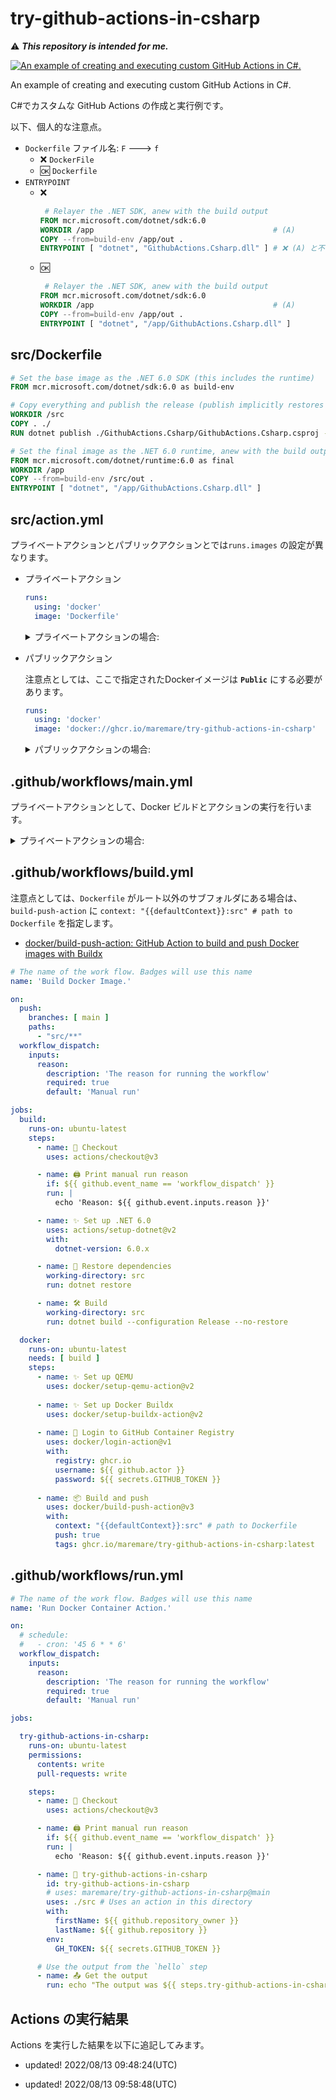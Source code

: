 # try-github-actions-in-csharp

⚠️ **_This repository is intended for me._**

[![An example of creating and executing custom GitHub Actions in C#.](https://github.com/MareMare/try-github-actions-in-csharp/actions/workflows/main.yml/badge.svg)](https://github.com/MareMare/try-github-actions-in-csharp/actions/workflows/main.yml)

An example of creating and executing custom GitHub Actions in C#.

C#でカスタムな GitHub Actions の作成と実行例です。

以下、個人的な注意点。
* `Dockerfile` ファイル名: `F` ---> `f`
  * ❌ `DockerFile`
  * 🆗 `Dockerfile`
* `ENTRYPOINT`
  * ❌
    ``` Dockerfile
     # Relayer the .NET SDK, anew with the build output
    FROM mcr.microsoft.com/dotnet/sdk:6.0
    WORKDIR /app                                        # (A) 
    COPY --from=build-env /app/out .
    ENTRYPOINT [ "dotnet", "GithubActions.Csharp.dll" ] # ❌ (A) と不一致: `/` が必要
    ```
  * 🆗
    ``` Dockerfile
     # Relayer the .NET SDK, anew with the build output
    FROM mcr.microsoft.com/dotnet/sdk:6.0
    WORKDIR /app                                        # (A) 
    COPY --from=build-env /app/out .
    ENTRYPOINT [ "dotnet", "/app/GithubActions.Csharp.dll" ]
    ```

## src/Dockerfile
```Dockerfile
# Set the base image as the .NET 6.0 SDK (this includes the runtime)
FROM mcr.microsoft.com/dotnet/sdk:6.0 as build-env

# Copy everything and publish the release (publish implicitly restores and builds)
WORKDIR /src
COPY . ./
RUN dotnet publish ./GithubActions.Csharp/GithubActions.Csharp.csproj -c Release -o out --no-self-contained

# Set the final image as the .NET 6.0 runtime, anew with the build output.
FROM mcr.microsoft.com/dotnet/runtime:6.0 as final
WORKDIR /app
COPY --from=build-env /src/out .
ENTRYPOINT [ "dotnet", "/app/GithubActions.Csharp.dll" ]
```

## src/action.yml
プライベートアクションとパブリックアクションとでは`runs.images` の設定が異なります。

* プライベートアクション
  ```yml
  runs:
    using: 'docker'
    image: 'Dockerfile'
  ```

  <details>
  <summary>プライベートアクションの場合:</summary>
  <div>

  ```yml
  name: 'try-github-actions-in-csharp'
  description: 'An example of creating and executing custom GitHub Actions in C#.'
  branding:
    icon: sliders
    color: purple
  inputs:
    firstName:
      description: 'First Name.'
      required: true
    lastName:
      description: 'Last Name.'
      required: true
  outputs:
    summary-details:
      description: 'A detailed summary of all the projects that were flagged.'
  runs:
    using: 'docker'
    image: 'Dockerfile'
    args:
      - '--first-name'
      - ${{ inputs.firstName }}
      - '--last-name'
      - ${{ inputs.lastName }}
  ```

  </div>
  </details>

* パブリックアクション

  注意点としては、ここで指定されたDockerイメージは **`Public`** にする必要があります。
  ```yml
  runs:
    using: 'docker'
    image: 'docker://ghcr.io/maremare/try-github-actions-in-csharp'
  ```

  <details>
  <summary>パブリックアクションの場合:</summary>
  <div>

  ```yml
  name: 'try-github-actions-in-csharp'
  description: 'An example of creating and executing custom GitHub Actions in C#.'
  branding:
    icon: sliders
    color: purple
  inputs:
    firstName:
      description: 'First Name.'
      required: true
    lastName:
      description: 'Last Name.'
      required: true
  outputs:
    summary-details:
      description: 'A detailed summary of all the projects that were flagged.'
  runs:
    using: 'docker'
    image: 'docker://ghcr.io/maremare/try-github-actions-in-csharp'
    args:
      - '--first-name'
      - ${{ inputs.firstName }}
      - '--last-name'
      - ${{ inputs.lastName }}
  ```

  </div>
  </details>

## .github/workflows/main.yml
プライベートアクションとして、Docker ビルドとアクションの実行を行います。
<details>
<summary>プライベートアクションの場合:</summary>
<div>

```yml
# The name of the work flow. Badges will use this name
name: 'An example of creating and executing custom GitHub Actions in C#.'

on:
  push:
    branches: [ main ]
  workflow_dispatch:
    inputs:
      reason:
        description: 'The reason for running the workflow'
        required: true
        default: 'Manual run'

jobs:
  try-github-actions-in-csharp:

    runs-on: ubuntu-latest
    permissions:
      contents: write
      pull-requests: write

    steps:
    - uses: actions/checkout@v3

    - name: 'Print manual run reason'
      if: ${{ github.event_name == 'workflow_dispatch' }}
      run: |
        echo 'Reason: ${{ github.event.inputs.reason }}'

    - name: GithubActions.Csharp
      id: github-actions-csharp
      uses: ./src # Uses an action in this directory
      env:
        # Pass the environment variables to the C# module on the Docker container.
        GH_TOKEN: ${{ secrets.GITHUB_TOKEN }} 
      with:
        firstName: ${{ github.repository_owner }}
        lastName: ${{ github.repository }}
      
    # Use the output from the `hello` step
    - name: Get the output
      run: echo "The output was ${{ steps.github-actions-csharp.outputs.summary-details }}"
```

</div>
</details>

## .github/workflows/build.yml
注意点としては、`Dockerfile` がルート以外のサブフォルダにある場合は、`build-push-action` に `context: "{{defaultContext}}:src" # path to Dockerfile` を指定します。
* [docker/build\-push\-action: GitHub Action to build and push Docker images with Buildx](https://github.com/docker/build-push-action#path-context)

```yml
# The name of the work flow. Badges will use this name
name: 'Build Docker Image.'

on:
  push:
    branches: [ main ]
    paths:
      - "src/**"
  workflow_dispatch:
    inputs:
      reason:
        description: 'The reason for running the workflow'
        required: true
        default: 'Manual run'

jobs:
  build:
    runs-on: ubuntu-latest
    steps:
      - name: 🛒 Checkout
        uses: actions/checkout@v3

      - name: 🖨️ Print manual run reason
        if: ${{ github.event_name == 'workflow_dispatch' }}
        run: |
          echo 'Reason: ${{ github.event.inputs.reason }}'

      - name: ✨ Set up .NET 6.0
        uses: actions/setup-dotnet@v2
        with:
          dotnet-version: 6.0.x

      - name: 🚚 Restore dependencies
        working-directory: src
        run: dotnet restore

      - name: 🛠️ Build
        working-directory: src
        run: dotnet build --configuration Release --no-restore

  docker:
    runs-on: ubuntu-latest
    needs: [ build ]
    steps:
      - name: ✨ Set up QEMU
        uses: docker/setup-qemu-action@v2
      
      - name: ✨ Set up Docker Buildx
        uses: docker/setup-buildx-action@v2
      
      - name: 🚪 Login to GitHub Container Registry
        uses: docker/login-action@v1
        with:
          registry: ghcr.io
          username: ${{ github.actor }}
          password: ${{ secrets.GITHUB_TOKEN }}
      
      - name: 📦 Build and push
        uses: docker/build-push-action@v3
        with:
          context: "{{defaultContext}}:src" # path to Dockerfile
          push: true
          tags: ghcr.io/maremare/try-github-actions-in-csharp:latest
```

## .github/workflows/run.yml
```yml
# The name of the work flow. Badges will use this name
name: 'Run Docker Container Action.'

on:
  # schedule:
  #   - cron: '45 6 * * 6'
  workflow_dispatch:
    inputs:
      reason:
        description: 'The reason for running the workflow'
        required: true
        default: 'Manual run'

jobs:

  try-github-actions-in-csharp:
    runs-on: ubuntu-latest
    permissions:
      contents: write
      pull-requests: write

    steps:
      - name: 🛒 Checkout
        uses: actions/checkout@v3

      - name: 🖨️ Print manual run reason
        if: ${{ github.event_name == 'workflow_dispatch' }}
        run: |
          echo 'Reason: ${{ github.event.inputs.reason }}'

      - name: 🏥 try-github-actions-in-csharp
        id: try-github-actions-in-csharp
        # uses: maremare/try-github-actions-in-csharp@main
        uses: ./src # Uses an action in this directory
        with:
          firstName: ${{ github.repository_owner }}
          lastName: ${{ github.repository }}
        env:
          GH_TOKEN: ${{ secrets.GITHUB_TOKEN }}

      # Use the output from the `hello` step
      - name: 📤 Get the output
        run: echo "The output was ${{ steps.try-github-actions-in-csharp.outputs.summary-details }}"
```

## Actions の実行結果
Actions を実行した結果を以下に追記してみます。

* updated! 2022/08/13 09:48:24(UTC)

* updated! 2022/08/13 09:58:48(UTC)
